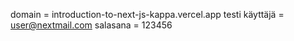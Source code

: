 domain = introduction-to-next-js-kappa.vercel.app
testi käyttäjä = user@nextmail.com
salasana = 123456

